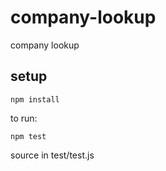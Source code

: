 # company-lookup
company lookup

## setup

`npm install`

to run:

`npm test`

source in test/test.js
